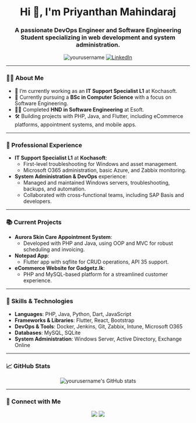 <h1 align="center">Hi 👋, I'm Priyanthan Mahindaraj</h1>
<h3 align="center">A passionate DevOps Engineer and Software Engineering Student specializing in web development and system administration.</h3>

<p align="center">
  <img src="https://komarev.com/ghpvc/?username=PRIYAN00&label=Profile%20views&color=0e75b6&style=flat" alt="yourusername" /> 
  <a href="https://www.linkedin.com/in/priyanthan00/" target="blank">
    <img src="https://img.shields.io/badge/-LinkedIn-blue?style=flat-square&logo=linkedin" alt="LinkedIn">
  </a>
</p>

---

### 👨‍💻 About Me
- 🔭 I’m currently working as an **IT Support Specialist L1** at Kochasoft.
- 🌱 Currently pursuing a **BSc in Computer Science** with a focus on Software Engineering.
- 👨‍🎓 Completed **HND in Software Engineering** at Esoft.
- 🛠 Building projects with PHP, Java, and Flutter, including eCommerce platforms, appointment systems, and mobile apps.

---

### 💼 Professional Experience
- **IT Support Specialist L1** at **Kochasoft**:
  - First-level troubleshooting for Windows and asset management.
  - Microsoft O365 administration, basic Azure, and Zabbix monitoring.
- **System Administration & DevOps** experience:
  - Managed and maintained Windows servers, troubleshooting, backups, and automation.
  - Collaborated with cross-functional teams, including SAP Basis and developers.

---

### 📚 Current Projects
- **Aurora Skin Care Appointment System**:
  - Developed with PHP and Java, using OOP and MVC for robust scheduling and invoicing.
- **Notepad App**:
  - Flutter app with sqflite for CRUD operations, API 35 support.
- **eCommerce Website for Gadgetz.lk**:
  - PHP and MySQL-based platform for a streamlined customer experience.

---

### 🚀 Skills & Technologies
- **Languages**: PHP, Java, Python, Dart, JavaScript
- **Frameworks & Libraries**: Flutter, React, Bootstrap
- **DevOps & Tools**: Docker, Jenkins, Git, Zabbix, Intune, Microsoft O365
- **Databases**: MySQL, SQLite
- **System Administration**: Windows Server, Active Directory, Exchange Online

---

### 📈 GitHub Stats
<p align="center">
  <img src="https://github-readme-stats.vercel.app/api?username=PRIYAN00&show_icons=true&theme=radical" alt="yourusername's GitHub stats"/>
</p>

---

### 🤝 Connect with Me
<p align="center">
  <a href="mailto:youremail@example.com"><img src="https://img.shields.io/badge/Email-D14836?style=flat-square&logo=gmail&logoColor=white"></a>
  <a href="https://www.linkedin.com/in/priyanthan00/"><img src="https://img.shields.io/badge/-LinkedIn-blue?style=flat-square&logo=linkedin"></a>
</p>
